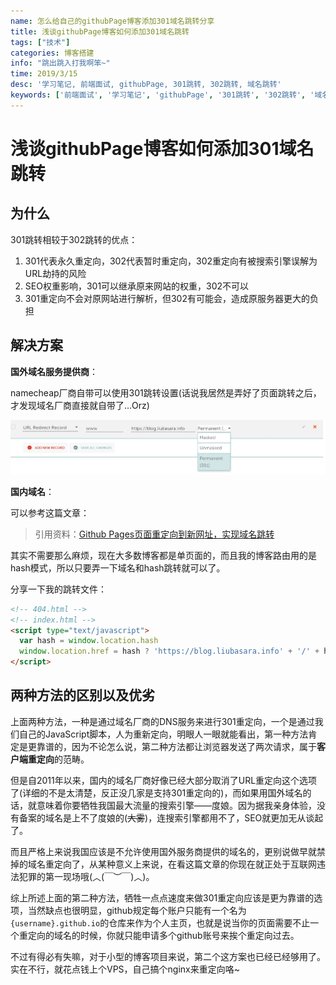 ```yaml
---
name: 怎么给自己的githubPage博客添加301域名跳转分享
title: 浅谈githubPage博客如何添加301域名跳转
tags: ["技术"]
categories: 博客搭建
info: "跳出跳入打我啊笨~"
time: 2019/3/15
desc: '学习笔记, 前端面试, githubPage, 301跳转, 302跳转, 域名跳转'
keywords: ['前端面试', '学习笔记', 'githubPage', '301跳转', '302跳转', '域名跳转']
---
```


# 浅谈githubPage博客如何添加301域名跳转

## 为什么

301跳转相较于302跳转的优点：

1. 301代表永久重定向，302代表暂时重定向，302重定向有被搜索引擎误解为URL劫持的风险
2. SEO权重影响，301可以继承原来网站的权重，302不可以
3. 301重定向不会对原网站进行解析，但302有可能会，造成原服务器更大的负担

## 解决方案

**国外域名服务提供商**：

namecheap厂商自带可以使用301跳转设置(话说我居然是弄好了页面跳转之后，才发现域名厂商直接就自带了...Orz)

![blog-redirect.jpg](./images/blog-redirect.jpg)

**国内域名**：

可以参考这篇文章：

> 引用资料：[Github Pages页面重定向到新网址，实现域名跳转](https://www.jianshu.com/p/2c31cfb6c9b1)

其实不需要那么麻烦，现在大多数博客都是单页面的，而且我的博客路由用的是hash模式，所以只要弄一下域名和hash跳转就可以了。

分享一下我的跳转文件：

```html
<!-- 404.html -->
<!-- index.html -->
<script type="text/javascript">
  var hash = window.location.hash
  window.location.href = hash ? 'https://blog.liubasara.info' + '/' + hash : 'https://blog.liubasara.info'
</script>
```

## 两种方法的区别以及优劣

上面两种方法，一种是通过域名厂商的DNS服务来进行301重定向，一个是通过我们自己的JavaScript脚本，人为重新定向，明眼人一眼就能看出，第一种方法肯定是更靠谱的，因为不论怎么说，第二种方法都让浏览器发送了两次请求，属于**客户端重定向**的范畴。

但是自2011年以来，国内的域名厂商好像已经大部分取消了URL重定向这个选项了(详细的不是太清楚，反正没几家是支持301重定向的)，而如果用国外域名的话，就意味着你要牺牲我国最大流量的搜索引擎——度娘。因为据我亲身体验，没有备案的域名是上不了度娘的(~~大雾~~)，连搜索引擎都用不了，SEO就更加无从谈起了。

而且严格上来说我国应该是不允许使用国外服务商提供的域名的，更别说做早就禁掉的域名重定向了，从某种意义上来说，在看这篇文章的你现在就正处于互联网违法犯罪的第一现场哦(︿(￣︶￣)︿)。

综上所述上面的第二种方法，牺牲一点点速度来做301重定向应该是更为靠谱的选项，当然缺点也很明显，github规定每个账户只能有一个名为`{username}.github.io`的仓库来作为个人主页，也就是说当你的页面需要不止一个重定向的域名的时候，你就只能申请多个github账号来挨个重定向过去。

不过有得必有失嘛，对于小型的博客项目来说，第二个这方案也已经已经够用了。实在不行，就花点钱上个VPS，自己搞个nginx来重定向咯~